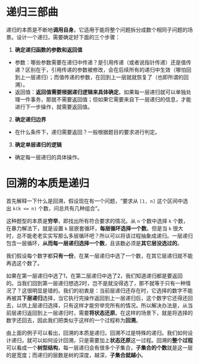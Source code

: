 # 递归三部曲

递归的本质是不断地**调用自身**。它适用于能将整个问题拆分成数个相同子问题的场景。设计一个递归，需要确定好下面的三个步骤：

1. **确定递归函数的参数和返回值**

- 参数：哪些参数需要在递归中传递？是引用传递（或者说指针传递）还是值传递？区别在于，引用传递的参数被修改，会在后续所有的递归中生效（哪怕回到上一层递归）；而值传递的参数，在回到上一层就就恢复了（也即所谓的回溯）。
- 返回值：**返回值需要根据递归逻辑来具体确定**。如果每一层递归就可以单独处理一件事务，那就不需要返回值；但如果它需要来自下一层递归的信息，才能进行下一步操作，就需要返回值。

2. **确定递归边界**

- 在什么条件下，递归需要返回？一般根据题目的要求进行判定。

3. **确定单层递归的逻辑**

- 确定每一层递归的具体操作。

# 回溯的本质是递归

首先解释一下什么是回溯，假设现在有一个问题，“要求从 `[1, n]` 这个区间中选出 `k(k <= n)` 个数，问总共有几种组合”。

这种题型的本质是**穷举**，即找出所有符合要求的情况。从 `n` 个数中选择 `k` 个数，在暴力解法下，就是设置 `k` 层嵌套循环，**每层循环选择一个数**。但是当 `k` 很大时，总不能老老实实写那么多层循环吧？所以可以将该过程抽象成递归。一层递归包含一层循环，**从而每一层递归选择一个数**，且该数必须是**其它层没选过的**。

我们假设每个数字都**只有一份**，在某一层递归中选了一个数，在其它层递归就不能再选这个数了。

如果在第一层递归中选了1，在第二层递归中选了2，我们知道递归都是要返回的。当我们回到第一层递归想选2时，岂不是就没得选了，那不就等于只有一种情况了？这很明显是错的。我们的初衷是：当前层递归还存在时，它选择的数字不能再被其**下层递归**选择，当它执行完操作返回到上一层递归后，这个数字它还得还回去，以供上层递归选择，只有这样才能穷举完所有的情况。所以解决办法是，从当前层递归返回到上一层递归时，需要**将状态还原**。在这样的场景下，就是将选择的数字还回去，因此我们把类似于这样的一个过程称为**回溯**。

由上面的例子可以看出，回溯的本质是递归，回溯不过是特殊的递归。我们如何设计递归，就可以如何设计回溯，只是需要加上**状态还原**这一过程。回溯的**整个过程**可以看成一个**树型结构**，每一层递归会有很多个子集合，**子集合的个数**就是这一层的是宽度；而递归的层数是树的深度，越深，**子集合就越小**。
